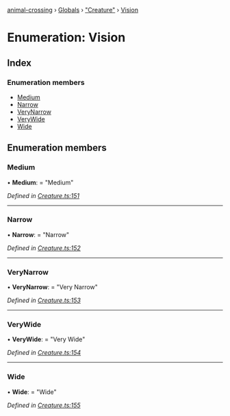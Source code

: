 [animal-crossing](../README.md) › [Globals](../globals.md) › ["Creature"](../modules/_creature_.md) › [Vision](_creature_.vision.md)

# Enumeration: Vision

## Index

### Enumeration members

* [Medium](_creature_.vision.md#medium)
* [Narrow](_creature_.vision.md#narrow)
* [VeryNarrow](_creature_.vision.md#verynarrow)
* [VeryWide](_creature_.vision.md#verywide)
* [Wide](_creature_.vision.md#wide)

## Enumeration members

###  Medium

• **Medium**: = "Medium"

*Defined in [Creature.ts:151](https://github.com/Norviah/animal-crossing/blob/fbef868/module/types/Creature.ts#L151)*

___

###  Narrow

• **Narrow**: = "Narrow"

*Defined in [Creature.ts:152](https://github.com/Norviah/animal-crossing/blob/fbef868/module/types/Creature.ts#L152)*

___

###  VeryNarrow

• **VeryNarrow**: = "Very Narrow"

*Defined in [Creature.ts:153](https://github.com/Norviah/animal-crossing/blob/fbef868/module/types/Creature.ts#L153)*

___

###  VeryWide

• **VeryWide**: = "Very Wide"

*Defined in [Creature.ts:154](https://github.com/Norviah/animal-crossing/blob/fbef868/module/types/Creature.ts#L154)*

___

###  Wide

• **Wide**: = "Wide"

*Defined in [Creature.ts:155](https://github.com/Norviah/animal-crossing/blob/fbef868/module/types/Creature.ts#L155)*
